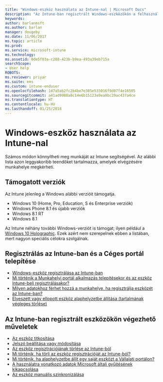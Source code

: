 ```yaml
---
title: "Windows-eszköz használata az Intune-nal | Microsoft Docs"
description: "Az Intune-ban regisztrált Windows-eszközökön a felhasználók által elvégezhető műveletek felsorolása"
keywords: 
author: barlanmsft
ms.author: barlan
manager: dougeby
ms.date: 11/06/2017
ms.topic: article
ms.prod: 
ms.service: microsoft-intune
ms.technology: 
ms.assetid: 0de5f03a-c288-423b-b9ea-493a39eb715a
searchScope:
- User help
ROBOTS: 
ms.reviewer: priyar
ms.suite: ems
ms.custom: intune-enduser
ms.openlocfilehash: 1d7a5ab2fc2b4be7e385e533016f9d07f4e16505
ms.sourcegitcommit: a41ad9988a8c14e6b15123a9ea9bc29ac437a4ce
ms.translationtype: HT
ms.contentlocale: hu-HU
ms.lasthandoff: 01/25/2018
---
```

# <a name="using-your-windows-device-with-intune"></a>Windows-eszköz használata az Intune-nal

Számos módon könnyítheti meg munkáját az Intune segítségével. Az alábbi lista azon leggyakoribb teendőket tartalmazza, amelyek elvégzésére munkahelye megkérheti.

## <a name="supported-versions"></a>Támogatott verziók

Az Intune jelenleg a Windows alábbi verzióit támogatja.

* Windows 10 (Home, Pro, Education, S és Enterprise verziók)
* Windows Phone 8.1 és újabb verziók
* Windows 8.1 RT
* Windows 8.1

Az Intune néhány további Windows-verziót is támogat; ilyen például a [Windows 10 Holographic](https://www.microsoft.com/hololens). Ezek azért nem szerepelnek ebben a listában, mert nagyon speciális célokra szolgálnak.

## <a name="enrolling-into-intune-and-installing-the-company-portal"></a>Regisztrálás az Intune-ban és a Céges portál telepítése

- [Windows-eszköz regisztrálása az Intune-ban](enroll-your-device-in-intune-windows.md)
- [Mi történik a Munkahelyi portál alkalmazás telepítésekor és az eszköz Intune-beli regisztrálásakor?](what-happens-if-you-install-the-company-portal-app-and-enroll-your-device-in-intune-windows.md)
- [Milyen adatokhoz férhet hozzá a munkahelye, ha regisztrálja eszközét az Intune-ban?](what-info-can-your-company-see-when-you-enroll-your-device-in-intune.md)
- [Elveszett vagy ellopott eszköz alaphelyzetbe állítása (tartalmának végleges törlése)](reset-erase-your-device-cpwebsite.md)

## <a name="things-you-can-do-when-your-device-is-enrolled-in-intune"></a>Az Intune-ban regisztrált eszközökön végezhető műveletek

- [Az eszköz titkosítása](encrypt-your-device-windows.md)
- [Jelszó beállítása vagy módosítása](set-or-change-your-password-windows.md)
- [Az eszköz regisztrációjának törlése az Intune-ból](unenroll-your-device-from-intune-windows.md)
- [Mi történik, ha törli az eszköz regisztrációját az Intune-ból?](what-happens-if-you-unenroll-your-device-from-intune-windows.md)
- [Mi történik, ha alaphelyzetbe állít egy saját eszközt a Vállalati portálon?](what-happens-if-you-reset-your-device-using-the-company-portal-windows.md)
- [A használatra vonatkozó adatok Microsoft általi gyűjtésének kikapcsolása](turn-off-microsoft-usage-data-collection-windows.md)
- [Az eszköz manuális szinkronizálása](sync-your-device-manually-windows.md)
